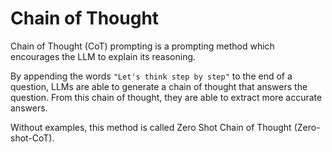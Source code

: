 # Chain of Thought

Chain of Thought (CoT) prompting is a prompting method which encourages the LLM to explain its reasoning.

By appending the words `"Let's think step by step"` to the end of a question, LLMs are able to generate a chain of thought that answers the question. From this chain of thought, they are able to extract more accurate answers.

Without examples, this method is called Zero Shot Chain of Thought (Zero-shot-CoT).
